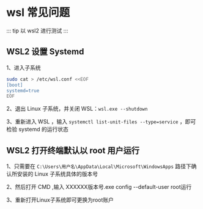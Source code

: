 # wsl 常见问题 

::: tip
以 wsl2 进行测试
:::


## WSL2 设置 Systemd

1、进入子系统
```sh
sudo cat > /etc/wsl.conf <<EOF
[boot]
systemd=true
EOF
```

2、退出 Linux 子系统，并关闭 WSL：`wsl.exe --shutdown`

3、重新进入 WSL ，输入 `systemctl list-unit-files --type=service` ，即可检验 systemd 的运行状态


## WSL2 打开终端默认以 root 用户运行

1、只需要在 `C:\Users\用户名\AppData\Local\Microsoft\WindowsApps` 路径下确认所安装的 Linux 子系统具体的版本号

2、然后打开 CMD ,输入 XXXXXX版本号.exe config --default-user root运行

3、重新打开Linux子系统即可更换为root账户
